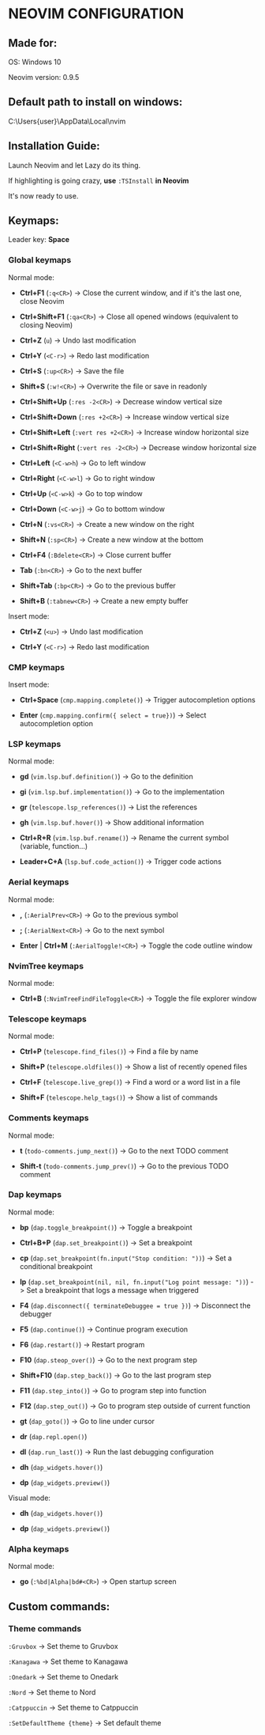 # NEOVIM CONFIGURATION

## Made for:

OS: Windows 10

Neovim version: 0.9.5

## Default path to install on windows:

C:\Users\{user}\AppData\Local\nvim

## Installation Guide:

Launch Neovim and let Lazy do its thing.

If highlighting is going crazy, **use** `:TSInstall` **in Neovim**

It's now ready to use.

## Keymaps:

Leader key: **Space**

### Global keymaps

Normal mode: 

- **Ctrl+F1** (`:q<CR>`) -> Close the current window, and if it's the last one, close Neovim

- **Ctrl+Shift+F1** (`:qa<CR>`) -> Close all opened windows (equivalent to closing Neovim)

- **Ctrl+Z** (`u`) -> Undo last modification

- **Ctrl+Y** (`<C-r>`) -> Redo last modification

- **Ctrl+S** (`:up<CR>`) -> Save the file

- **Shift+S** (`:w!<CR>`) -> Overwrite the file or save in readonly

- **Ctrl+Shift+Up** (`:res -2<CR>`) -> Decrease window vertical size

- **Ctrl+Shift+Down** (`:res +2<CR>`) -> Increase window vertical size

- **Ctrl+Shift+Left** (`:vert res +2<CR>`) -> Increase window horizontal size

- **Ctrl+Shift+Right** (`:vert res -2<CR>`) -> Decrease window horizontal size

- **Ctrl+Left** (`<C-w>h`) -> Go to left window

- **Ctrl+Right** (`<C-w>l`) -> Go to right window

- **Ctrl+Up** (`<C-w>k`) -> Go to top window

- **Ctrl+Down** (`<C-w>j`) -> Go to bottom window

- **Ctrl+N** (`:vs<CR>`) -> Create a new window on the right

- **Shift+N** (`:sp<CR>`) -> Create a new window at the bottom

- **Ctrl+F4** (`:Bdelete<CR>`) -> Close current buffer

- **Tab** (`:bn<CR>`) -> Go to the next buffer

- **Shift+Tab** (`:bp<CR>`) -> Go to the previous buffer

- **Shift+B** (`:tabnew<CR>`) -> Create a new empty buffer

Insert mode:

- **Ctrl+Z** (`<u>`) -> Undo last modification

- **Ctrl+Y** (`<C-r>`) -> Redo last modification

### CMP keymaps

Insert mode:

- **Ctrl+Space** (`cmp.mapping.complete()`) -> Trigger autocompletion options

- **Enter** (`cmp.mapping.confirm({ select = true})`) -> Select autocompletion option

### LSP keymaps

Normal mode:

- **gd** (`vim.lsp.buf.definition()`) -> Go to the definition

- **gi** (`vim.lsp.buf.implementation()`) -> Go to the implementation

- **gr** (`telescope.lsp_references()`) -> List the references

- **gh** (`vim.lsp.buf.hover()`) -> Show additional information

- **Ctrl+R+R** (`vim.lsp.buf.rename()`) -> Rename the current symbol (variable, function...)

- **Leader+C+A** (`lsp.buf.code_action()`) -> Trigger code actions

### Aerial keymaps

Normal mode:

- **,** (`:AerialPrev<CR>`) -> Go to the previous symbol

- **;** (`:AerialNext<CR>`) -> Go to the next symbol

- **Enter** | **Ctrl+M** (`:AerialToggle!<CR>`) -> Toggle the code outline window

### NvimTree keymaps

Normal mode:

- **Ctrl+B** (`:NvimTreeFindFileToggle<CR>`) -> Toggle the file explorer window

### Telescope keymaps

Normal mode:

- **Ctrl+P** (`telescope.find_files()`) -> Find a file by name

- **Shift+P** (`telescope.oldfiles()`) -> Show a list of recently opened files

- **Ctrl+F** (`telescope.live_grep()`) -> Find a word or a word list in a file

- **Shift+F** (`telescope.help_tags()`) -> Show a list of commands

### Comments keymaps

Normal mode:

- **t** (`todo-comments.jump_next()`) -> Go to the next TODO comment

- **Shift-t** (`todo-comments.jump_prev()`) -> Go to the previous TODO comment

### Dap keymaps

Normal mode:

- **bp** (`dap.toggle_breakpoint()`) -> Toggle a breakpoint

- **Ctrl+B+P** (`dap.set_breakpoint()`) -> Set a breakpoint

- **cp** (`dap.set_breakpoint(fn.input("Stop condition: "))`) -> Set a conditional breakpoint

- **lp** (`dap.set_breakpoint(nil, nil, fn.input("Log point message: "))`) -> Set a breakpoint that logs a message when triggered

- **F4** (`dap.disconnect({ terminateDebuggee = true })`) -> Disconnect the debugger

- **F5** (`dap.continue()`) -> Continue program execution

- **F6** (`dap.restart()`) -> Restart program

- **F10** (`dap.steop_over()`) -> Go to the next program step

- **Shift+F10** (`dap.step_back()`) -> Go to the last program step

- **F11** (`dap.step_into()`) -> Go to program step into function

- **F12** (`dap.step_out()`) -> Go to program step outside of current function

- **gt** (`dap_goto()`) -> Go to line under cursor

- **dr** (`dap.repl.open()`)

- **dl** (`dap.run_last()`) -> Run the last debugging configuration

- **dh** (`dap_widgets.hover()`)

- **dp** (`dap_widgets.preview()`)

Visual mode:

- **dh** (`dap_widgets.hover()`)

- **dp** (`dap_widgets.preview()`)

### Alpha keymaps

Normal mode:

- **go** (`:%bd|Alpha|bd#<CR>`) -> Open startup screen

## Custom commands:

### Theme commands

`:Gruvbox` -> Set theme to Gruvbox

`:Kanagawa` -> Set theme to Kanagawa

`:Onedark` -> Set theme to Onedark

`:Nord` -> Set theme to Nord

`:Catppuccin` -> Set theme to Catppuccin

`:SetDefaultTheme {theme}` -> Set default theme
